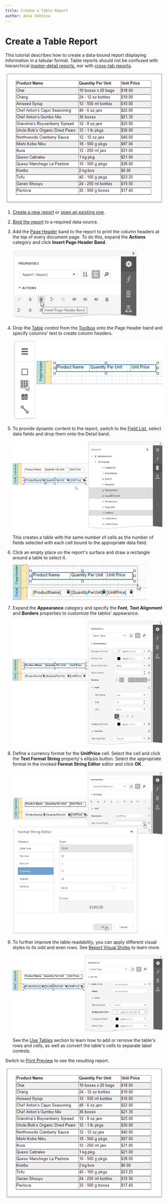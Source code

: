 ```yaml
---
title: Create a Table Report
author: Anna Vekhina
---
```

# Create a Table Report

This tutorial describes how to create a data-bound report displaying information in a tabular format. Table reports should not be confused with hierarchical [master-detail reports](create-a-master-detail-report-use-detail-report-bands.md), nor with [cross-tab reports](create-a-cross-tab-report.md).

![](../../../images/eurd-web-table-report-result.png)

1. [Create a new report](../add-new-reports.md) or [open an existing one](../open-reports.md).

2. [Bind the report](../bind-to-data.md) to a required data source.

3. Add the [Page Header](../introduction-to-banded-reports.md) band to the report to print the column headers at the top of every document page. To do this, expand the **Actions** category and click **Insert Page Header Band**.

    ![](../../../images/eurd-web-table-report-insert-page-header.png)

4. Drop the [Table](../use-report-elements/use-tables.md) control from the [Toolbox](../../report-designer-tools/toolbox.md) onto the Page Header band and specify columns' text to create column headers.

    ![](../../../images/eurd-web-table-report-add-static-captions.png)

5. To provide dynamic content to the report, switch to the [Field List](../report-designer-tools/ui-panels/field-list.md), select data fields and drop them onto the Detail band.

    ![](../../../images/eurd-web-table-report-add-dynamic-content.png)

    This creates a table with the same number of cells as the number of fields selected with each cell bound to the appropriate data field.

6. Click an empty place on the report's surface and draw a rectangle around a table to select it. 

    ![](../../../images/eurd-web-table-report-select-both-tables.png)

7. Expand the **Appearance** category and specify the **Font**, **Text Alignment** and **Borders** properties to customize the tables' appearance.

    ![](../../../images/eurd-web-table-report-set-up-appearance.png)

9. Define a currency format for the **UnitPrice** cell. Select the cell and click the **Text Format String** property's ellipsis button. Select the appropriate format in the invoked **Format String Editor** editor and click **OK**.

    ![](../../../images/eurd-web-table-report-format-string.png)

10. To further improve the table readability, you can apply different visual styles to its odd and even rows. See [Report Visual Styles](../customize-appearance/report-visual-styles.md) to learn more. 

    ![](../../../images/eurd-web-table-report-odd-even-styles.png)
	
	See the [Use Tables](../use-report-elements/use-tables.md) section to learn how to add or remove the table's rows and cells, as well as convert the table's cells to separate label controls.

Switch to [Print Preview](../preview-print-and-export-reports.md) to see the resulting report.

![](../../../images/eurd-web-table-report-result.png)